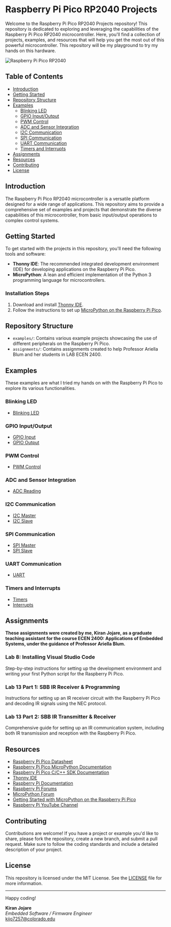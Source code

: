 # Raspberry Pi Pico RP2040 Projects

Welcome to the Raspberry Pi Pico RP2040 Projects repository! This repository is dedicated to exploring and leveraging the capabilities of the Raspberry Pi Pico RP2040 microcontroller. Here, you'll find a collection of projects, examples, and resources that will help you get the most out of this powerful microcontroller. This repository will be my playground to try my hands on this hardware.

![Raspberry Pi Pico RP2040](https://github.com/kiranj26/Raspberry-Pi-Pico-RP2040-Projects/assets/111842372/c11f5e61-776a-4b29-89f8-43437a843a9c)

## Table of Contents
- [Introduction](#introduction)
- [Getting Started](#getting-started)
- [Repository Structure](#repository-structure)
- [Examples](#examples)
  - [Blinking LED](#blinking-led)
  - [GPIO Input/Output](#gpio-input-output)
  - [PWM Control](#pwm-control)
  - [ADC and Sensor Integration](#adc-and-sensor-integration)
  - [I2C Communication](#i2c-communication)
  - [SPI Communication](#spi-communication)
  - [UART Communication](#uart-communication)
  - [Timers and Interrupts](#timers-and-interrupts)
- [Assignments](#assignments)
- [Resources](#resources)
- [Contributing](#contributing)
- [License](#license)

## Introduction
The Raspberry Pi Pico RP2040 microcontroller is a versatile platform designed for a wide range of applications. This repository aims to provide a comprehensive set of examples and projects that demonstrate the diverse capabilities of this microcontroller, from basic input/output operations to complex control systems.

## Getting Started
To get started with the projects in this repository, you'll need the following tools and software:
- **Thonny IDE**: The recommended integrated development environment (IDE) for developing applications on the Raspberry Pi Pico.
- **MicroPython**: A lean and efficient implementation of the Python 3 programming language for microcontrollers.

### Installation Steps
1. Download and install [Thonny IDE](https://thonny.org/).
2. Follow the instructions to set up [MicroPython on the Raspberry Pi Pico](https://projects.raspberrypi.org/en/projects/getting-started-with-the-pico).

## Repository Structure
- `examples/`: Contains various example projects showcasing the use of different peripherals on the Raspberry Pi Pico.
- `assignments/`: Contains assignments created to help Professor Ariella Blum and her students in LAB ECEN 2400.

## Examples
These examples are what I tried my hands on with the Raspberry Pi Pico to explore its various functionalities.

### Blinking LED
- [Blinking LED](examples/Blinking_LED)

### GPIO Input/Output
- [GPIO Input](examples/GPIO/Input)
- [GPIO Output](examples/GPIO/Output)

### PWM Control
- [PWM Control](examples/PWM)

### ADC and Sensor Integration
- [ADC Reading](examples/ADC)

### I2C Communication
- [I2C Master](examples/I2C/Master)
- [I2C Slave](examples/I2C/Slave)

### SPI Communication
- [SPI Master](examples/SPI/Master)
- [SPI Slave](examples/SPI/Slave)

### UART Communication
- [UART](examples/UART)

### Timers and Interrupts
- [Timers](examples/Timers)
- [Interrupts](examples/Interrupts)

## Assignments
**These assignments were created by me, Kiran Jojare, as a graduate teaching assistant for the course ECEN 2400: Applications of Embedded Systems, under the guidance of Professor Ariella Blum.**

### Lab 8: Installing Visual Studio Code
Step-by-step instructions for setting up the development environment and writing your first Python script for the Raspberry Pi Pico.

### Lab 13 Part 1: SBB IR Receiver & Programming
Instructions for setting up an IR receiver circuit with the Raspberry Pi Pico and decoding IR signals using the NEC protocol.

### Lab 13 Part 2: SBB IR Transmitter & Receiver
Comprehensive guide for setting up an IR communication system, including both IR transmission and reception with the Raspberry Pi Pico.

## Resources
- [Raspberry Pi Pico Datasheet](https://datasheets.raspberrypi.org/pico/pico-datasheet.pdf)
- [Raspberry Pi Pico MicroPython Documentation](https://docs.micropython.org/en/latest/rp2/quickref.html)
- [Raspberry Pi Pico C/C++ SDK Documentation](https://raspberrypi.github.io/pico-sdk-doxygen/)
- [Thonny IDE](https://thonny.org/)
- [Raspberry Pi Documentation](https://www.raspberrypi.org/documentation/)
- [Raspberry Pi Forums](https://www.raspberrypi.org/forums/)
- [MicroPython Forum](https://forum.micropython.org/)
- [Getting Started with MicroPython on the Raspberry Pi Pico](https://projects.raspberrypi.org/en/projects/getting-started-with-the-pico)
- [Raspberry Pi YouTube Channel](https://www.youtube.com/user/RaspberryPiBeginners)

## Contributing
Contributions are welcome! If you have a project or example you'd like to share, please fork the repository, create a new branch, and submit a pull request. Make sure to follow the coding standards and include a detailed description of your project.

## License
This repository is licensed under the MIT License. See the [LICENSE](LICENSE) file for more information.

---

Happy coding!

**Kiran Jojare**  
*Embedded Software / Firmware Engineer*  
kijo7257@colorado.edu
